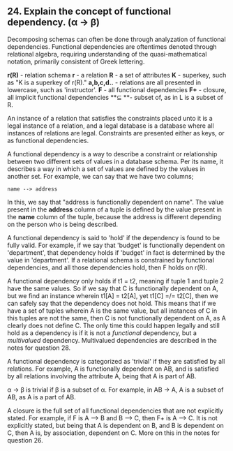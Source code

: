 ## 24. Explain the concept of functional dependency. (α -> β)

Decomposing schemas can often be done through analyzation of functional dependencies. Functional dependencies are oftentimes denoted through relational algebra, requiring understanding of the quasi-mathematical notation, primarily consistent of Greek lettering.

**r(R)** - relation schema
**r** - a relation
**R** - a set of attributes
**K** - superkey, such as "K is a superkey of r(R)."
**a,b,c,d..** - relations are all presented in lowercase, such as 'instructor'.
**F** - all functional dependencies
**F+** - closure, all implicit functional dependencies
**⊆ **- subset of, as in L is a subset of R.

An instance of a relation that satisfies the constraints placed unto it is a legal instance of a relation, and a legal database is a database where all instances of relations are legal. Constraints are presented either as keys, or as functional dependencies.

A functional dependency is a way to describe a constraint or relationship between two different sets of values in a database schema. Per its name, it describes a way in which a set of values are defined by the values in another set. For example, we can say that we have two columns;

`name --> address`

In this, we say that "address is functionally dependent on name". The value present in the **address** column of a tuple is defined by the value present in the **name** column of the tuple, because the address is different depending on the person who is being described. 

A functional dependency is said to 'hold' if the dependency is found to be fully valid. For example, if we say that 'budget' is functionally dependent on 'department', that dependency holds if 'budget' in fact is determined by the value in 'department'. If a relational schema is constrained by functional dependencies, and all those dependencies hold, then F holds on r(R).

A functional dependency only holds if t1 = t2, meaning if tuple 1 and tuple 2 have the same values. So if we say that C is functionally dependent on A, but we find an instance wherein t1[A] = t2[A], yet t1[C] =/= t2[C], then we can safely say that the dependency does not hold. This means that if we have a set of tuples wherein A is the same value, but all instances of C in this tuples are not the same, then C is not functionally dependent on A, as A clearly does not define C. The only time this could happen legally and still hold as a dependency is if it is not a *functional* dependency, but a *multivalued* dependency. Multivalued dependencies are described in the notes for question 28.

A functional dependency is categorized as 'trivial' if they are satisfied by all relations. For example, A is functionally dependent on AB, and is satisfied by all relations involving the attribute A, being that A is part of AB.

α  -> β is trivial if β is a subset of α. For example, in AB -> A, A is a subset of AB, as A is a part of AB.

A closure is the full set of all functional dependencies that are not explicitly stated. For example, if F is          A --> B and B --> C, then F+ is A --> C. It is not explicitly stated, but being that A is dependent on B, and B is dependent on C, then A is, by association, dependent on C. More on this in the notes for question 26.